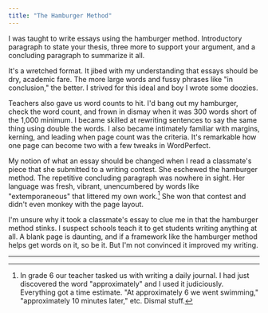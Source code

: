 ```yaml
---
title: "The Hamburger Method"
---
```


I was taught to write essays using the hamburger method. Introductory paragraph to state your thesis, three more to support your argument, and a concluding paragraph to summarize it all.

It's a wretched format. It jibed with my understanding that essays should be dry, academic fare. The more large words and fussy phrases like "in conclusion," the better. I strived for this ideal and boy I wrote some doozies.

Teachers also gave us word counts to hit. I'd bang out my hamburger, check the word count, and frown in dismay when it was 300 words short of the 1,000 minimum. I became skilled at rewriting sentences to say the same thing using double the words. I also became intimately familiar with margins, kerning, and leading when page count was the criteria. It's remarkable how one page can become two with a few tweaks in WordPerfect.

My notion of what an essay should be changed when I read a classmate's piece that she submitted to a writing contest. She eschewed the hamburger method. The repetitive concluding paragraph was nowhere in sight. Her language was fresh, vibrant, unencumbered by words like "extemporaneous" that littered my own work.[^1] She won that contest and didn't even monkey with the page layout.

I'm unsure why it took a classmate's essay to clue me in that the hamburger method stinks. I suspect schools teach it to get students writing anything at all. A blank page is daunting, and if a framework like the hamburger method helps get words on it, so be it. But I'm not convinced it improved my writing.

---

[^1]: In grade 6 our teacher tasked us with writing a daily journal. I had just discovered the word "approximately" and I used it judiciously. Everything got a time estimate. "At approximately 6 we went swimming," "approximately 10 minutes later," etc. Dismal stuff.
